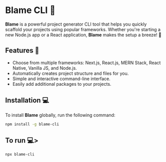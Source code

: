 # Blame CLI 🚀

**Blame** is a powerful project generator CLI tool that helps you quickly scaffold your projects using popular frameworks. Whether you're starting a new Node.js app or a React application, **Blame** makes the setup a breeze! 🎉

## Features 🌟

- Choose from multiple frameworks: Next.js, React.js, MERN Stack, React Native, Vanilla JS, and Node.js.
- Automatically creates project structure and files for you.
- Simple and interactive command-line interface.
- Easily add additional packages to your projects.

## Installation 💻

To install **Blame** globally, run the following command:

```bash
npm install -g blame-cli
```

## To run 💻>

```bash
npx blame-cli
```
